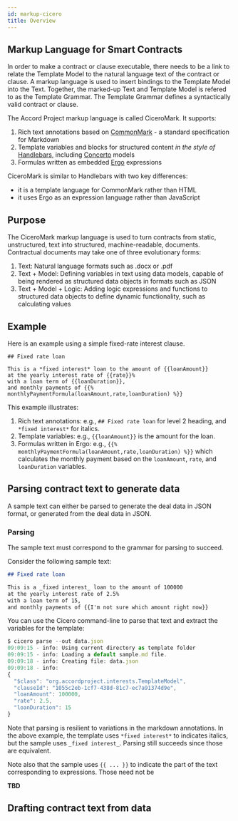 ```yaml
---
id: markup-cicero
title: Overview
---
```


## Markup Language for Smart Contracts

In order to make a contract or clause executable, there needs to be a link to relate the Template Model to the natural language text of the contract or clause. A markup language is used to insert bindings to the Template Model into the Text. Together, the marked-up Text and Template Model is refered to as the Template Grammar. The Template Grammar defines a syntactically valid contract or clause.

The Accord Project markup language is called CiceroMark. It supports:
1. Rich text annotations based on [CommonMark](https://commonmark.org) - a standard specification for Markdown
2. Template variables and blocks for structured content _in the style of_ [Handlebars](https://handlebarsjs.com), including [Concerto](https://www.accordproject.org/projects/concerto/) models 
3. Formulas written as embedded [Ergo](https://docs.accordproject.org/docs/logic-ergo.html) expressions

CiceroMark is similar to Handlebars with two key differences:
- it is a template language for CommonMark rather than HTML
- it uses Ergo as an expression language rather than JavaScript

## Purpose

The CiceroMark markup language is used to turn contracts from static, unstructured, text into structured, machine-readable, documents. Contractual documents may take one of three evolutionary forms: 

1. Text: Natural language formats such as .docx or .pdf
2. Text + Model: Defining variables in text using data models, capable of being rendered as structured data objects in formats such as JSON
3. Text + Model + Logic: Adding logic expressions and functions to structured data objects to define dynamic functionality, such as calculating values

## Example

Here is an example using a simple fixed-rate interest clause.

```tem
## Fixed rate loan

This is a *fixed interest* loan to the amount of {{loanAmount}}
at the yearly interest rate of {{rate}}%
with a loan term of {{loanDuration}},
and monthly payments of {{% monthlyPaymentFormula(loanAmount,rate,loanDuration) %}}
```

This example illustrates:
1. Rich text annotations: e.g., `## Fixed rate loan` for level 2 heading, and `*fixed interest*` for italics.
2. Template variables: e.g., `{{loanAmount}}` is the amount for the loan.
3. Formulas written in Ergo: e.g., `{{% monthlyPaymentFormula(loanAmount,rate,loanDuration) %}}` which calculates the monthly payment based on the `loanAmount`, `rate`, and `loanDuration` variables.

## Parsing contract text to generate data

A sample text can either be parsed to generate the deal data in JSON format, or generated from the deal data in JSON.

### Parsing

The sample text must correspond to the grammar for parsing to succeed.

Consider the following sample text:
```md
## Fixed rate loan

This is a _fixed interest_ loan to the amount of 100000
at the yearly interest rate of 2.5%
with a loan term of 15,
and monthly payments of {{I'm not sure which amount right now}}
```

You can use the Cicero command-line to parse that text and extract the variables for the template:
```js
$ cicero parse --out data.json 
09:09:15 - info: Using current directory as template folder
09:09:15 - info: Loading a default sample.md file.
09:09:18 - info: Creating file: data.json
09:09:18 - info:
{
  "$class": "org.accordproject.interests.TemplateModel",
  "clauseId": "1055c2eb-1cf7-438d-81c7-ec7a91374d9e",
  "loanAmount": 100000,
  "rate": 2.5,
  "loanDuration": 15
}
```

Note that parsing is resilient to variations in the markdown annotations. In the above example, the template uses `*fixed interest*` to indicates italics, but the sample uses `_fixed interest_`. Parsing still succeeds since those are equivalent.

Note also that the sample uses `{{ ... }}` to indicate the part of the text corresponding to expressions. Those need not be 

**TBD**

## Drafting contract text from data

